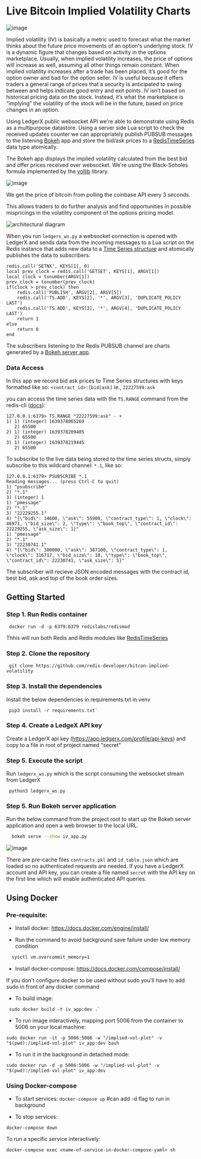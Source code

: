 # Live Bitcoin Implied Volatility Charts

![image](https://user-images.githubusercontent.com/313480/140698710-91c1e568-7825-46ad-9656-086c3dae32c5.png)

Implied volatility (IV) is basically a metric used to forecast what the market thinks about the future price movements of an option's underlying stock. IV is a dynamic figure that changes based on activity in the options marketplace. Usually, when implied volatility increases, the price of options will increase as well, assuming all other things remain constant. When implied volatility increases after a trade has been placed, it’s good for the option owner and bad for the option seller. IV is useful because it offers traders a general range of prices that a security is anticipated to swing between and helps indicate good entry and exit points. IV isn’t based on historical pricing data on the stock. Instead, it’s what the marketplace is “implying” the volatility of the stock will be in the future, based on price changes in an option. 


Using LedgerX public websocket API we're able to demonstrate using Redis as a multipurpose datastore.
Using a server side Lua script to check the received updates counter we can appropriately publish PUBSUB messages to the
listening [Bokeh](https://docs.bokeh.org/en/latest/) app and store the bid/ask prices to a 
[RedisTimeSeries](https://oss.redislabs.com/redistimeseries/) data type atomically.

The Bokeh app displays the implied volatility calculated from the best bid and offer prices received over websocket.
We're using the Black-Scholes formula implemented by the [vollib](http://vollib.org/) library.

![image](https://user-images.githubusercontent.com/313480/140698675-08c8728f-a92b-426f-9552-aeb9bdfa22fd.png)


We get the price of bitcoin from polling the coinbase API every 3 seconds.

This allows traders to do further analysis and find opportunities in possible mispricings in the volatility component of
the options pricing model.

![architectural diagram](https://i.imgur.com/Yy6aSqQ.png)

When you run `ledgerx_ws.py` a websocket connection is opened with LedgerX and sends data from the incoming messages to a Lua script on the Redis instance that adds new data to a [Time Series structure](https://oss.redis.com/redistimeseries/) and atomically publishes the data to subscribers:

```
redis.call('SETNX', KEYS[1], 0)
local prev_clock = redis.call('GETSET', KEYS[1], ARGV[1])
local clock = tonumber(ARGV[1])
prev_clock = tonumber(prev_clock)
if(clock > prev_clock) then
    redis.call('PUBLISH', ARGV[2], ARGV[5])
    redis.call('TS.ADD', KEYS[2], '*', ARGV[3], 'DUPLICATE_POLICY LAST')
    redis.call('TS.ADD', KEYS[3], '*', ARGV[4], 'DUPLICATE_POLICY LAST')
    return 1
else
    return 0
end
```
The subscribers listening to the Redis PUBSUB channel are charts generated by a [Bokeh server app](https://docs.bokeh.org/en/latest/docs/user_guide/server.html).

### Data Access
In this app we record bid ask prices to Time Series structures with keys formatted like so: `<contract_id>:[bid|ask]` ie., `22227599:ask`

you can access the time series data with the `TS.RANGE` command from the redis-cli ([docs](https://oss.redis.com/redistimeseries/commands/)):
```
127.0.0.1:6379> TS.RANGE "22227599:ask" - +
1) 1) (integer) 1639378065269
   2) 65500
2) 1) (integer) 1639378209405
   2) 65500
3) 1) (integer) 1639378219445
   2) 65500
```
To subscribe to the live data being stored to the time series structs, simply subscribe to this wildcard channel: `*.1`, like so:

```
127.0.0.1:6379> PSUBSCRIBE *.1
Reading messages... (press Ctrl-C to quit)
1) "psubscribe"
2) "*.1"
3) (integer) 1
1) "pmessage"
2) "*.1"
3) "22229255.1"
4) "{\"bid\": 14600, \"ask\": 55900, \"contract_type\": 1, \"clock\": 46971, \"bid_size\": 2, \"type\": \"book_top\", \"contract_id\": 22229255, \"ask_size\": 1}"
1) "pmessage"
2) "*.1"
3) "22230741.1"
4) "{\"bid\": 300000, \"ask\": 387100, \"contract_type\": 1, \"clock\": 316717, \"bid_size\": 10, \"type\": \"book_top\", \"contract_id\": 22230741, \"ask_size\": 5}"
```
The subscriber will recieve JSON encoded messages with the contract id, best bid, ask and top of the book order sizes.


## Getting Started

### Step 1. Run Redis container

```
 docker run -d -p 6379:6379 redislabs/redismod
```

Thhis will run both Redis and Redis modules like [RedisTimeSeries](https://oss.redislabs.com/redistimeseries/)

### Step 2. Clone the repository

```
 git clone https://github.com/redis-developer/bitcon-implied-volatility
```

### Step 3. Install the dependencies

Install the below dependencies in requirements.txt in venv

```
 pip3 install -r requirements.txt`

```

### Step 4. Create a LedgeX API key

Create a LedgerX api key (https://app.ledgerx.com/profile/api-keys) and copy to a file in root of project named "secret"

### Step 5.  Execute the script

Run `ledgerx_ws.py` which is the script consuming the websocket stream from LedgerX 

```
 python3 ledgerx_ws.py
```

### Step 5. Run Bokeh server application

Run the below command from the project root to start up the Bokeh server application and open a web browser to
the local URL.

```bash
  bokeh serve --show iv_app.py
```

![image](https://user-images.githubusercontent.com/313480/140698568-d92a7020-db73-47b9-ad2a-fc896d52c897.png)


There are pre-cache files `contracts.pkl` and `id_table.json` which are loaded so no authenticated requests are needed.
If you have a LedgerX account and API key, you can create a file named `secret` with the API key on the first line which
will enable authenticated API queries.

## Using Docker

### Pre-requisite:
- Install docker: https://docs.docker.com/engine/install/

- Run the command to avoid background save failure under low memory condition

```bash
  sysctl vm.overcommit_memory=1 
```

- Install docker-compose: https://docs.docker.com/compose/install/

If you don't configure docker to be used without sudo you'll have to add sudo in front of any docker command

- To build image: 

```
 sudo docker build -t iv_app:dev .`
```

- To run image interactively, mapping port 5006 from the container to 5006 on your local machine:

`sudo docker run -it -p 5006:5006 -w "/implied-vol-plot" -v "$(pwd):/implied-vol-plot" iv_app:dev bash`

- To run it in the background in detached mode:

`sudo docker run -d -p 5006:5006 -w "/implied-vol-plot" -v "$(pwd):/implied-vol-plot" iv_app:dev`

### Using Docker-compose

- To start services: 
`docker-compose up` #can add -d flag to run in background

- To stop services: 

`docker-compose down`

To run a specific service interactively: 

`docker-compose exec <name-of-service-in-docker-compose-yaml> sh`
